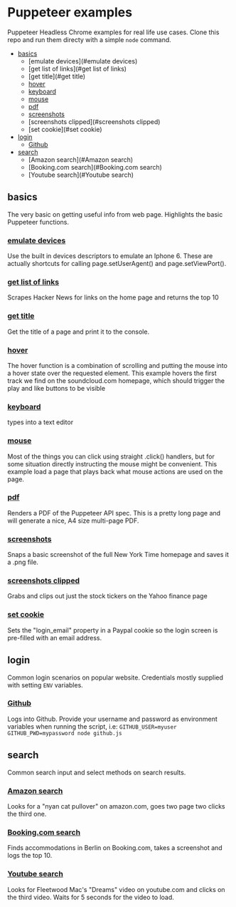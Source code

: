 # Puppeteer examples

Puppeteer Headless Chrome examples for real life use cases. Clone this repo and run them directy with a simple `node` command.

- [basics](#basics)
  * [emulate devices](#emulate devices)
  * [get list of links](#get list of links)
  * [get title](#get title)
  * [hover](#hover)
  * [keyboard](#keyboard)
  * [mouse](#mouse)
  * [pdf](#pdf)
  * [screenshots](#screenshots)
  * [screenshots clipped](#screenshots clipped)
  * [set cookie](#set cookie)
- [login](#login)
  * [Github](#Github)
- [search](#search)
  * [Amazon search](#Amazon search)
  * [Booking.com search](#Booking.com search)
  * [Youtube search](#Youtube search)


## basics
The very basic on getting useful info from web page. Highlights the basic Puppeteer functions.  
### [emulate devices](https://github.com/checkly/puppeteer-examples/blob/master/basics/emulate_devices.js)  
Use the built in devices descriptors to emulate an Iphone 6. These are actually shortcuts for calling page.setUserAgent() and page.setViewPort().
### [get list of links](https://github.com/checkly/puppeteer-examples/blob/master/basics/get_list_of_links.js)  
Scrapes Hacker News for links on the home page and returns the top 10
### [get title](https://github.com/checkly/puppeteer-examples/blob/master/basics/get_title.js)  
Get the title of a page and print it to the console.
### [hover](https://github.com/checkly/puppeteer-examples/blob/master/basics/hover.js)  
The hover function is a combination of scrolling and putting the mouse into a hover state over the requested element. This example hovers the first track we find on the soundcloud.com homepage, which should trigger the play and like buttons to be visible
### [keyboard](https://github.com/checkly/puppeteer-examples/blob/master/basics/keyboard.js)  
types into a text editor
### [mouse](https://github.com/checkly/puppeteer-examples/blob/master/basics/mouse.js)  
Most of the things you can click using straight .click() handlers, but for some situation directly instructing the mouse might be convenient. This example load a page that plays back what mouse actions are used on the page.
### [pdf](https://github.com/checkly/puppeteer-examples/blob/master/basics/pdf.js)  
Renders a PDF of the Puppeteer API spec. This is a pretty long page and will generate a nice, A4 size multi-page PDF.
### [screenshots](https://github.com/checkly/puppeteer-examples/blob/master/basics/screenshots.js)  
Snaps a basic screenshot of the full New York Time homepage and saves it a .png file.
### [screenshots clipped](https://github.com/checkly/puppeteer-examples/blob/master/basics/screenshots_clipped.js)  
Grabs and clips out just the stock tickers on the Yahoo finance page
### [set cookie](https://github.com/checkly/puppeteer-examples/blob/master/basics/set_cookie.js)  
Sets the "login_email" property in a Paypal cookie so the login screen is pre-filled with an email address.
## login
Common login scenarios on popular website. Credentials mostly supplied with setting `ENV` variables.  
### [Github](https://github.com/checkly/puppeteer-examples/blob/master/login/github.js)  
Logs into Github. Provide your username and password as environment variables when running the script, i.e: `GITHUB_USER=myuser GITHUB_PWD=mypassword node github.js`
## search
Common search input and select methods on search results.  
### [Amazon search](https://github.com/checkly/puppeteer-examples/blob/master/search/amazon.js)  
Looks for a "nyan cat pullover" on amazon.com, goes two page two clicks the third one.
### [Booking.com search](https://github.com/checkly/puppeteer-examples/blob/master/search/booking.js)  
Finds accommodations in Berlin on Booking.com, takes a screenshot and logs the top 10.
### [Youtube search](https://github.com/checkly/puppeteer-examples/blob/master/search/youtube.js)  
Looks for Fleetwood Mac's "Dreams" video on youtube.com and clicks on the third video. Waits for 5 seconds for the video to load.
